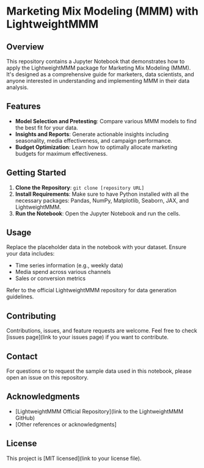 # Marketing Mix Modeling (MMM) with LightweightMMM

## Overview
This repository contains a Jupyter Notebook that demonstrates how to apply the LightweightMMM package for Marketing Mix Modeling (MMM). It's designed as a comprehensive guide for marketers, data scientists, and anyone interested in understanding and implementing MMM in their data analysis.

## Features
- **Model Selection and Pretesting**: Compare various MMM models to find the best fit for your data.
- **Insights and Reports**: Generate actionable insights including seasonality, media effectiveness, and campaign performance.
- **Budget Optimization**: Learn how to optimally allocate marketing budgets for maximum effectiveness.

## Getting Started
1. **Clone the Repository**: `git clone [repository URL]`
2. **Install Requirements**: Make sure to have Python installed with all the necessary packages: Pandas, NumPy, Matplotlib, Seaborn, JAX, and LightweightMMM.
3. **Run the Notebook**: Open the Jupyter Notebook and run the cells. 

## Usage
Replace the placeholder data in the notebook with your dataset. Ensure your data includes:
- Time series information (e.g., weekly data)
- Media spend across various channels
- Sales or conversion metrics

Refer to the official LightweightMMM repository for data generation guidelines.

## Contributing
Contributions, issues, and feature requests are welcome. Feel free to check [issues page](link to your issues page) if you want to contribute.

## Contact
For questions or to request the sample data used in this notebook, please open an issue on this repository.

## Acknowledgments
- [LightweightMMM Official Repository](link to the LightweightMMM GitHub)
- [Other references or acknowledgments]

## License
This project is [MIT licensed](link to your license file).
